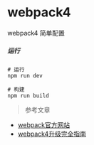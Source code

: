 # webpack4
webpack4 简单配置

##### 运行
```
# 运行
npm run dev

# 构建
npm run build
```

> 参考文章

- [webpack官方网站](https://webpack.js.org/contribute/)
- [webpack4升级完全指南](https://segmentfault.com/a/1190000014247030)